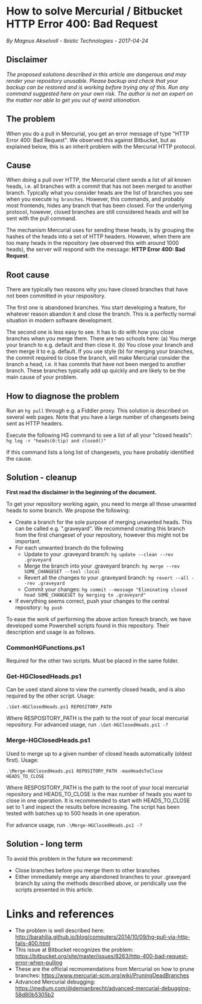 # How to solve Mercurial / Bitbucket HTTP Error 400: Bad Request
*By Magnus Akselvoll - Ibistic Technologies - 2017-04-24*

## Disclaimer
*The proposed solutions described in this article are dangerous and may render your repository unusable. Please backup and check that your backup can be restored and is working before trying any of this. Run any command suggested here on your own risk. The author is not an expert on the matter nor able to get you out of weird sitionation.*

## The problem
When you do a pull in Mercurial, you get an error message of type "HTTP Error 400: Bad Request". We observed this against Bitbucket, but as explained below, this is an inherit problem with the Mercurial HTTP protocol.

## Cause
When doing a pull over HTTP, the Mercurial client sends a list of all known heads, i.e. all branches with a commit that has not been merged to another branch. Typically what you consider heads are the list of branches you see when you execute `hg branches`. However, this commands, and probably most frontends, hides any branch that has been closed. For the underlying protocol, however, closed branches are still considered heads and will be sent with the pull command.

The mechanism Mercurial uses for sending these heads, is by grouping the hashes of the heads into a set of HTTP headers. However, when there are too many heads in the repository (we observed this with around 1000 heads), the server will respond with the message: **HTTP Error 400: Bad Request**.

## Root cause
There are typically two reasons why you have closed branches that have not been committed in your respository.

The first one is abandoned branches. You start developing a feature, for whatever reason abandon it and close the branch. This is a perfectly normal situation in modern software development.

The second one is less easy to see. It has to do with how you close branches when you merge them. There are two schools here: (a) You merge your branch to e.g. default and then close it. (b) You close your branch and then merge it to e.g. default. If you use style (b) for merging your branches, the commit required to close the branch, will make Mercurial consider the branch a head, i.e. it has commits that have not been merged to another branch. These branches typically add up quickly and are likely to be the main cause of your problem.

## How to diagnose the problem
Run an `hg pull` through e.g. a Fiddler proxy. This solution is described on several web pages. Note that you have a large number of changesets being sent as HTTP headers.

Execute the following HG command to see a list of all your "closed heads": `hg log -r "heads(0:tip) and closed()"`

If this command lists a long list of changesets, you have probably identified the cause.

## Solution - cleanup
**First read the disclaimer in the beginning of the document.**

To get your repository working again, you need to merge all those unwanted heads to some branch. We propose the following:
* Create a branch for the sole purpose of merging unwanted heads. This can be called e.g. ".graveyard". We recommend creating this branch from the first changeset of your repository, however this might not be important.
* For each unwanted branch do the following
  * Update to your .graveyard branch: `hg update --clean --rev .graveyard`
  * Merge the branch into your .graveyard branch: `hg merge --rev SOME_CHANGESET --tool :local`
  * Revert all the changes to your .graveyard branch: `hg revert --all --rev .graveyard`
  * Commit your changes: `hg commit --message "Eliminating closed head SOME_CHANGESET by merging to .graveyard"`
* If everything seems correct, push your changes to the central repository: `hg push`

To ease the work of performing the above action foreach branch, we have developed some Powershell scripts found in this repository. Their description and usage is as follows.

### CommonHGFunctions.ps1
Required for the other two scripts. Must be placed in the same folder.

### Get-HGClosedHeads.ps1
Can be used stand alone to view the currently closed heads, and is also required by the other script. Usage:

`.\Get-HGClosedHeads.ps1 REPOSITORY_PATH`

Where RESPOSITORY_PATH is the path to the root of your local mercurial repository. For advanced usage, run `.\Get-HGClosedHeads.ps1 -?`

### Merge-HGClosedHeads.ps1
Used to merge up to a given number of closed heads automatically (oldest first). Usage:

`.\Merge-HGClosedHeads.ps1 REPOSITORY_PATH -maxHeadsToClose HEADS_TO_CLOSE`

Where RESPOSITORY_PATH is the path to the root of your local mercurial repository and HEADS_TO_CLOSE is the max number of heads you want to close in one operation. It is recommended to start with HEADS_TO_CLOSE set to 1 and inspect the results before increasing. The script has been tested with batches up to 500 heads in one operation.

For advance usage, run `.\Merge-HGClosedHeads.ps1 -?`

## Solution - long term
To avoid this problem in the future we recommend:
* Close branches before you merge them to other branches
* Either immediately merge any abandoned branches to your .graveyard branch by using the methods described above, or peridically use the scripts presented in this article.

# Links and references
* The problem is well described here: <http://barahilia.github.io/blog/computers/2014/10/09/hg-pull-via-http-fails-400.html>
* This issue at Bitbucket recognizes the problem: <https://bitbucket.org/site/master/issues/8263/http-400-bad-request-error-when-pulling>
* These are the official recmomendations from Mercurial on how to prune branches: <https://www.mercurial-scm.org/wiki/PruningDeadBranches>
* Advanced Mercurial debugging: <https://medium.com/@demianbrecht/advanced-mercurial-debugging-58d80b5305b2>
